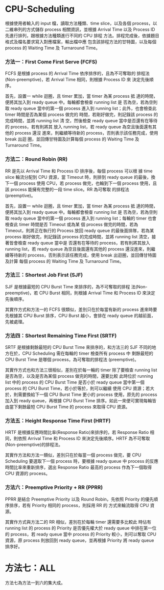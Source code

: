 # CPU-Scheduling
根據使用者輸入的 input 檔，讀取方法種類、time slice，以及各個
process，以二維串列的方式儲存 process 相關資訊，並根據 Arrival 
Time 以及 Process ID 先進行排列，跟根據方法種類進行不同的 CPU 排程
方法。排程完成後，依據題目格式及檔名要求寫入對應檔案，輸出檔中應
包含該排程方法的甘特圖，以及每個 process 的 Waiting Time 及
Turnaround Time。
### 方法一：First Come First Serve (FCFS) 
FCFS 是根據 process 的 Arrival Time 依序排序的，且為不可奪取的
排程法(Non-preemptive)，若 Arrival Time 相同，則根據 Process ID 來
決定先後順序。

首先，設置一 while 迴圈，且 timer 累加，當 timer 為某 process 抵
達的時間，便將其加入到 ready queue 中。每輪都會檢查 running list 是
否為空，若為空則取 ready queue 當中的第一個 process 進入到
running list；此外，也會檢查此 timer 時間是否為某個 process 做完的
時間，若剛好做完，則記錄該 process 的完成時間，並將 running list 清
空，然後檢查 ready queue 當中是否還有在等待的 process，若有則將其
放入 running list，若 ready queue 為空且後面還有其他的 process 還沒
進來，則繼續等待新的 process，否則表示該任務完成，使用 break 出迴
圈，並回傳甘特圖及計算每個 process 的 Waiting Time 及 Turnaround 
Time。
### 方法二：Round Robin (RR) 
RR 是先以 Arrival Time 和 Process ID 排序後，每個 process 可以根
據 time slice 輪流分配到 CPU 資源，當 Timeout 時，則排到 ready queue
的最後，換下一個 process 使用 CPU，若 process 做完，也輪到下一個
process 使用，且該 process 能擁有完整的一段 time slice。RR 為可奪取
的排程法(preemptive)。

首先，設置一 while 迴圈，且 timer 累加，當 timer 為某 process 抵
達的時間，便將其加入到 ready queue 中。每輪都會檢查 running list 是
否為空，若為空則取 ready queue 當中的第一個 process 進入到
running list；每輪的 timer 也會檢查此 timer 時間是否 Timeout 或為某
個 process 做完的時間，若為 Timeout，則將正在執行的 Process 放回
ready queue 的最後面排隊，若為某 process 剛好做完，則記錄該 process
的完成時間，並將 running list 清空，接著皆會檢查 ready queue 當中是
否還有在等待的 process，若有則將其放入 running list，若 ready
queue 為空且後面還有其他的 process 還沒進來，則繼續等待新的
process，否則表示該任務完成，使用 break 出迴圈，並回傳甘特圖及計算
每個 process 的 Waiting Time 及 Turnaround Time。
### 方法三：Shortest Job First (SJF) 
SJF 是根據最短的 CPU Burst Time 來排序的，為不可奪取的排程
法(Non-preemptive)，若 CPU Burst 相同，則根據 Arrival Time 和
Process ID 來決定先後順序。

其實作方式和方法一的 FCFS 很類似，差別只在於每當有新的 process
進來時要先根據其 CPU Burst 排序，CPU Burst 越小，會排在 ready queue
的越前面，先被處理。
### 方法四：Shortest Remaining Time First (SRTF) 
SRTF 是根據剩餘最短的 CPU Burst Time 來排序的，和方法三的 SJF
不同的地方在於，CPU Scheduling 需在每輪的 timer 檢查所有 process 中
剩餘最短的 CPU Burst Time 是哪個 process，為可奪取的排程法
(preemptive)。

其實作方式也和方法三很相似，差別在於每一輪的 timer 除了要檢查
running list 是否為空，以及是否為某個 process 做完的時間，還要比較
此時位於 running list 中的 process 的 CPU Burst Time 是否小於 ready 
queue 當中第一個 process 的 CPU Burst Time，若小於等於，則可以繼續
使用 CPU 資源；若大於，則需要換給下一個 CPU Burst Time 更小的
process 使用，原先的 process 加入到 ready queue，再根據 CPU Burst 
Time 排序。如此一來便可實現每輪皆由當下剩餘最短 CPU Burst Time 的
process 來取得 CPU 資源。
### 方法五：Height Response Time First (HRTF) 
HRTF 是根據反應時間比率(Response Ratio)來排序的，若 Response 
Ratio 相同，則依照 Arrival Time 和 Process ID 來決定先後順序。HRTF
為不可奪取(Non-preemptive)的排程法。

其實作方法和方法一類似，差別只在於每當一個 process 做完，要
CPU Scheduling 要選取下一個 process 時，要根據 ready queue 中
process 的反應時間比率來重新排序，選出 Response Ratio 最高的
process 作為下一個取得 CPU 資源的 process。
### 方法六：Preemptive Priority + RR (PPRR) 
PPRR 是結合 Preemptive Priority 以及 Round Robin，先依照
Priority 的優先順序排序，若有 Priority 相同的 process，則採用 RR 的
方式來輪流取得 CPU 資源。

其實作方式與方法二的 RR 相似，差別在於每輪 timer 還需要多比較此
時佔有 running list 的 process 的 Priority 是否優先權大於 ready 
queue 中排在第一位的 process，若 ready queue 當中 process 的
Priority 較小，則可以奪取 CPU 資源，原 process 則放回到 ready 
queue，並再根據 Priority 將 ready queue 排序好。
# 方法七：ALL 
方法七為方法一到六的集大成。
